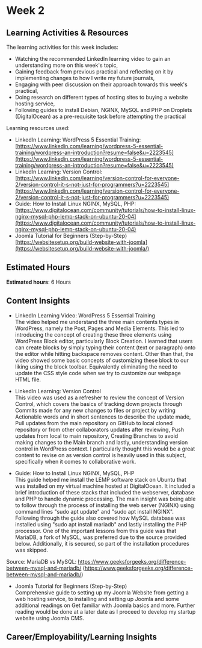 # Week 2 <br/>

## Learning Activities & Resources
The learning activities for this week includes: <br>
* Watching the recommended LinkedIn learning video to gain an understanding more on this week's topic,
* Gaining feedback from previous practical and reflecting on it by implementing changes to how I write my future journals,
* Engaging with peer discussion on their approach towards this week's practical,
* Doing research on different types of hosting sites to buying a website hosting service,
* Following guides to install Debian, NGINX, MySQL and PHP on Droplets (DigitalOcean) as a pre-requisite task before attempting the practical


Learning resources used:
- LinkedIn Learning: WordPress 5 Essential Training: [https://www.linkedin.com/learning/wordpress-5-essential-training/wordpress-an-introduction?resume=false&u=2223545](https://www.linkedin.com/learning/wordpress-5-essential-training/wordpress-an-introduction?resume=false&u=2223545)
- LinkedIn Learning: Version Control:[https://www.linkedin.com/learning/version-control-for-everyone-2/version-control-it-s-not-just-for-programmers?u=2223545](https://www.linkedin.com/learning/version-control-for-everyone-2/version-control-it-s-not-just-for-programmers?u=2223545) 
- Guide: How to Install Linux NGINX, MySQL, PHP: [https://www.digitalocean.com/community/tutorials/how-to-install-linux-nginx-mysql-php-lemp-stack-on-ubuntu-20-04](https://www.digitalocean.com/community/tutorials/how-to-install-linux-nginx-mysql-php-lemp-stack-on-ubuntu-20-04)
- Joomla Tutorial for Beginners (Step-by-Step) [https://websitesetup.org/build-website-with-joomla](https://websitesetup.org/build-website-with-joomla/)


## Estimated Hours
**Estimated hours**: 6 Hours 

## Content Insights
- LinkedIn Learning Video:  WordPress 5 Essential Training <br>
The video helped me understand the three main contents types in WordPress, namely the Post, Pages and Media Elements. 
This led to introducing the concept of creating these three elements using WordPress Block editor, particularly Block 
Creation. I learned that users can create blocks by simply typing their content (text or paragraph) onto the editor 
while hitting backspace removes content. Other than that, the video showed some basic concepts of customizing these 
block to our liking using the block toolbar. Equivalently eliminating the need to update the CSS style code when we 
try to customize our webpage HTML file.


- LinkedIn Learning: Version Control <br>
This video was used as a refresher to review the concept of Version Control, which covers the basics of tracking down 
projects through Commits made for any new changes to files or project by writing Actionable words and in short sentences
to describe the update made, Pull updates from the main repository on GitHub to local cloned repository or from other 
collaborators updates after reviewing, Push updates from local to main repository, Creating Branches to avoid making 
changes to the Main branch and lastly, understanding version control in WordPress context. I particularly thought this
would be a great content to revise on as version control is heavily used in this subject, specifically when it comes to
collaborative work.


- Guide: How to Install Linux NGINX, MySQL, PHP <br>
This guide helped me install the LEMP software stack on Ubuntu that was installed on my virtual machine hosted at 
DigitalOcean. It included a brief introduction of these stacks that included the webserver, database and PHP to handle 
dynamic processing. The main insight was being able to follow through the process of installing the web server (NGINX) 
using command lines "sudo apt update" and "sudo apt install NGINX". Following through the guide also covered how MySQL
database was installed using "sudo apt install mariadb" and lastly installing the PHP processor. One of the important
lessons from this guide was that MariaDB, a fork of MySQL, was preferred due to the source provided below. Additionally,
it is secured, so part of the installation procedures was skipped.

Source: MariaDB vs MySQL: https://www.geeksforgeeks.org/difference-between-mysql-and-mariadb/ (https://www.geeksforgeeks.org/difference-between-mysql-and-mariadb/)


- Joomla Tutorial for Beginners (Step-by-Step) <br>
Comprehensive guide to setting up my Joomla Website from getting a web hosting service, to installing and setting up 
Joomla and some additional readings on Get familiar with Joomla basics and more. Further reading would be done at a 
later date as I proceed to develop my startup website using Joomla CMS.


## Career/Employability/Learning Insights
